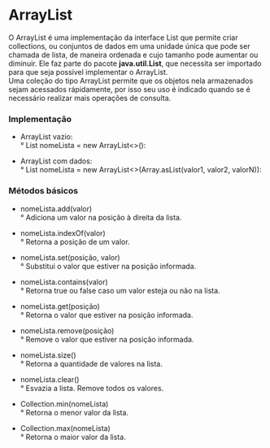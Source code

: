 # ArrayList

O ArrayList é uma implementação da interface List que permite criar collections, ou conjuntos de dados em uma unidade única que pode ser chamada de lista, de maneira ordenada e cujo tamanho pode aumentar ou diminuir. Ele faz parte do pacote **java.util.List**, que necessita ser importado para que seja possível implementar o ArrayList. 
<br/>
Uma coleção do tipo ArrayList permite que os objetos nela armazenados sejam acessados rápidamente, por isso seu uso é indicado quando se é necessário realizar mais operações de consulta.

### Implementação

* ArrayList vazio:
<br/>° List<tipo> nomeLista = new ArrayList<>():
  
* ArrayList com dados: 
<br/>° List<tipo> nomeLista = new ArrayList<>(Array.asList(valor1, valor2, valorN)):
  
### Métodos básicos
  
* nomeLista.add(valor)
<br/>° Adiciona um valor na posição à direita da lista.
  
* nomeLista.indexOf(valor)
<br/>° Retorna a posição de um valor.
  
* nomeLista.set(posição, valor)
<br/>° Substitui o valor que estiver na posição informada.
  
* nomeLista.contains(valor)
<br/>° Retorna true ou false caso um valor esteja ou não na lista.
  
* nomeLista.get(posição)
<br/>° Retorna o valor que estiver na posição informada.
  
* nomeLista.remove(posição)
<br/>° Remove o valor que estiver na posição informada.
  
* nomeLista.size()
<br/>° Retorna a quantidade de valores na lista.
  
* nomeLista.clear()
<br/>° Esvazia a lista. Remove todos os valores.
  
* Collection.min(nomeLista)
<br/>° Retorna o menor valor da lista.
  
* Collection.max(nomeLista)
<br/>° Retorna o maior valor da lista.
